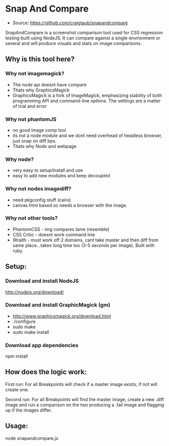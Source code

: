 # Snap And Compare

 * Source: https://github.com/craigtaub/snapandcompare

SnapAndCompare is a screenshot comparison tool used for CSS regression testing built using NodeJS.
It can compare against a single environment or several and will produce visuals and stats on image comparisons.

## Why is this tool here?

### Why not imagemagick?
- The node api doesnt have compare
- Thats why GraphicsMagick
- GraphicsMagick is a fork of ImageMagick, emphasizing stability of both programming API and command-line options. The settings are a matter of trial and error

### Why not phantomJS
- no good image comp tool
- its not a node module and we dont need overhead of headless browser, just snap on diff bps.
- Thats why Node and webpage

### Why node?
- very easy to setup/install and use
- easy to add new modules and keep decoupled

### Why not nodes imagediff?
- need pkgconfig stuff (cairo)
- canvas html based so needs a browser with the image.

### Why not other tools?
- PhantomCSS - img compares lame (resemble)
- CSS Critic - doesnt work command line
- Wraith - must work off 2 domains, cant take master and then diff from same place...takes long time too (3-5 seconds per image). Built with ruby.

## Setup:

### Download and install NodeJS
http://nodejs.org/download/

### Download and install GraphicMagick (gm)
- http://www.graphicsmagick.org/download.html 
- ./configure
- sudo make
- sudo make install

### Download app dependencies
npm install

## How does the logic work:

First run:
For all Breakpoints will check if a master image exists, if not will create one.

Second run:
For all Breakpoints will find the master image, create a new .diff image and run a comparison on the two producing a .fail image and flagging up if the images differ.

## Usage:

node snapandcompare.js <url>
